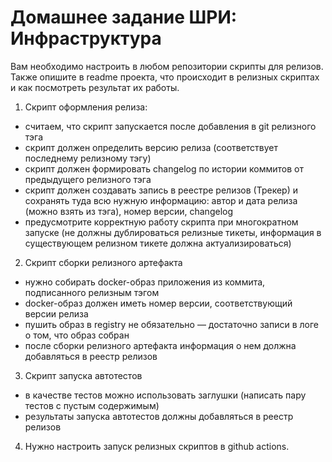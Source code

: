 # Домашнее задание ШРИ: Инфраструктура

Вам необходимо настроить в любом репозитории скрипты для релизов. Также опишите в readme проекта, что происходит в релизных скриптах и как посмотреть результат их работы.
1. Скрипт оформления релиза: 
- считаем, что скрипт запускается после добавления в git релизного тэга
- скрипт должен определить версию релиза (соответствует последнему релизному тэгу)
- скрипт должен формировать changelog по истории коммитов от предыдущего релизного тэга
- скрипт должен создавать запись в реестре релизов (Трекер) и сохранять туда всю нужную информацию: автор и дата релиза (можно взять из тэга), номер версии, changelog
- предусмотрите корректную работу скрипта при многократном запуске (не должны дублироваться релизные тикеты, информация в существующем релизном тикете должна актуализироваться)
2. Скрипт сборки релизного артефакта
- нужно собирать docker-образ приложения из коммита, подписанного релизным тэгом
- docker-образ должен иметь номер версии, соответствующий версии релиза
- пушить образ в registry не обязательно — достаточно записи в логе о том, что образ собран
- после сборки релизного артефакта информация о нем должна добавляться в реестр релизов
3. Скрипт запуска автотестов
- в качестве тестов можно использовать заглушки (написать пару тестов с пустым содержимым)
- результаты запуска автотестов должны добавляться в реестр релизов
4. Нужно настроить запуск релизных скриптов в github actions.
